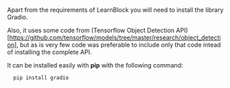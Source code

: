 Apart from the requirements of LearnBlock you will need to install the library Gradio.

Also, it uses some code from (Tensorflow Object Detection API)[https://github.com/tensorflow/models/tree/master/research/object_detection], but as is very few code was preferable to include only that code intead of installing the complete API.

It can be installed easily with **pip** with the following command:

      pip install gradio
